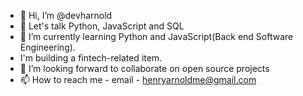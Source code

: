 - 👋 Hi, I’m @devharnold
- 👀 Let's talk Python, JavaScript and SQL
- 🌱 I’m currently learning Python and JavaScript(Back end Software Engineering).
-   I'm building a fintech-related item.
- 💞️ I’m looking forward to collaborate on open source projects
- 📫 How to reach me - email - henryarnoldme@gmail.com

<!---
devharnold/devharnold is a ✨ special ✨ repository because its `README.md` (this file) appears on your GitHub profile.
You can click the Preview link to take a look at your changes.
--->
